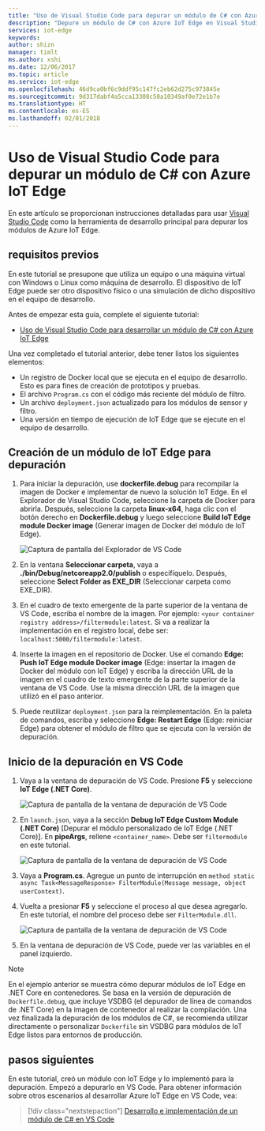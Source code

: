```yaml
---
title: "Uso de Visual Studio Code para depurar un módulo de C# con Azure IoT Edge | Microsoft Docs"
description: "Depure un módulo de C# con Azure IoT Edge en Visual Studio Code."
services: iot-edge
keywords: 
author: shizn
manager: timlt
ms.author: xshi
ms.date: 12/06/2017
ms.topic: article
ms.service: iot-edge
ms.openlocfilehash: 46d9ca0bf6c9ddf95c147fc2eb62d275c973845e
ms.sourcegitcommit: 9d317dabf4a5cca13308c50a10349af0e72e1b7e
ms.translationtype: HT
ms.contentlocale: es-ES
ms.lasthandoff: 02/01/2018
---
```

# <a name="use-visual-studio-code-to-debug-a-c-module-with-azure-iot-edge"></a>Uso de Visual Studio Code para depurar un módulo de C# con Azure IoT Edge
En este artículo se proporcionan instrucciones detalladas para usar [Visual Studio Code](https://code.visualstudio.com/) como la herramienta de desarrollo principal para depurar los módulos de Azure IoT Edge.

## <a name="prerequisites"></a>requisitos previos
En este tutorial se presupone que utiliza un equipo o una máquina virtual con Windows o Linux como máquina de desarrollo. El dispositivo de IoT Edge puede ser otro dispositivo físico o una simulación de dicho dispositivo en el equipo de desarrollo.

Antes de empezar esta guía, complete el siguiente tutorial:
- [Uso de Visual Studio Code para desarrollar un módulo de C# con Azure IoT Edge](how-to-vscode-develop-csharp-module.md)

Una vez completado el tutorial anterior, debe tener listos los siguientes elementos:
- Un registro de Docker local que se ejecuta en el equipo de desarrollo. Esto es para fines de creación de prototipos y pruebas.
- El archivo `Program.cs` con el código más reciente del módulo de filtro.
- Un archivo `deployment.json` actualizado para los módulos de sensor y filtro.
- Una versión en tiempo de ejecución de IoT Edge que se ejecute en el equipo de desarrollo.

## <a name="build-your-iot-edge-module-for-debugging"></a>Creación de un módulo de IoT Edge para depuración
1. Para iniciar la depuración, use **dockerfile.debug** para recompilar la imagen de Docker e implementar de nuevo la solución IoT Edge. En el Explorador de Visual Studio Code, seleccione la carpeta de Docker para abrirla. Después, seleccione la carpeta **linux-x64**, haga clic con el botón derecho en **Dockerfile.debug** y luego seleccione **Build IoT Edge module Docker image** (Generar imagen de Docker del módulo de IoT Edge).

    ![Captura de pantalla del Explorador de VS Code](./media/how-to-debug-csharp-module/build-debug-image.png)

3. En la ventana **Seleccionar carpeta**, vaya a **./bin/Debug/netcoreapp2.0/publish** o especifíquelo. Después, seleccione **Select Folder as EXE_DIR** (Seleccionar carpeta como EXE_DIR).
4. En el cuadro de texto emergente de la parte superior de la ventana de VS Code, escriba el nombre de la imagen. Por ejemplo: `<your container registry address>/filtermodule:latest`. Si va a realizar la implementación en el registro local, debe ser: `localhost:5000/filtermodule:latest`.
5. Inserte la imagen en el repositorio de Docker. Use el comando **Edge: Push IoT Edge module Docker image** (Edge: insertar la imagen de Docker del módulo con IoT Edge) y escriba la dirección URL de la imagen en el cuadro de texto emergente de la parte superior de la ventana de VS Code. Use la misma dirección URL de la imagen que utilizó en el paso anterior.
6. Puede reutilizar `deployment.json` para la reimplementación. En la paleta de comandos, escriba y seleccione **Edge: Restart Edge** (Edge: reiniciar Edge) para obtener el módulo de filtro que se ejecuta con la versión de depuración.

## <a name="start-debugging-in-vs-code"></a>Inicio de la depuración en VS Code
1. Vaya a la ventana de depuración de VS Code. Presione **F5** y seleccione **IoT Edge (.NET Core)**.

    ![Captura de pantalla de la ventana de depuración de VS Code](./media/how-to-debug-csharp-module/f5-debug-option.png)

2. En `launch.json`, vaya a la sección **Debug IoT Edge Custom Module (.NET Core)** [Depurar el módulo personalizado de IoT Edge (.NET Core)]. En **pipeArgs**, rellene `<container_name>`. Debe ser `filtermodule` en este tutorial.

    ![Captura de pantalla de la ventana de depuración de VS Code](./media/how-to-debug-csharp-module/f5-debug-option.png)

3. Vaya a **Program.cs**. Agregue un punto de interrupción en `method static async Task<MessageResponse> FilterModule(Message message, object userContext)`.
4. Vuelta a presionar **F5** y seleccione el proceso al que desea agregarlo. En este tutorial, el nombre del proceso debe ser `FilterModule.dll`.

    ![Captura de pantalla de la ventana de depuración de VS Code](./media/how-to-debug-csharp-module/attach-process.png)

5. En la ventana de depuración de VS Code, puede ver las variables en el panel izquierdo. 

> [!NOTE]
> En el ejemplo anterior se muestra cómo depurar módulos de IoT Edge en .NET Core en contenedores. Se basa en la versión de depuración de `Dockerfile.debug`, que incluye VSDBG (el depurador de línea de comandos de .NET Core) en la imagen de contenedor al realizar la compilación. Una vez finalizada la depuración de los módulos de C#, se recomienda utilizar directamente o personalizar `Dockerfile` sin VSDBG para módulos de IoT Edge listos para entornos de producción.

## <a name="next-steps"></a>pasos siguientes

En este tutorial, creó un módulo con IoT Edge y lo implementó para la depuración. Empezó a depurarlo en VS Code. Para obtener información sobre otros escenarios al desarrollar Azure IoT Edge en VS Code, vea: 

> [!div class="nextstepaction"]
> [Desarrollo e implementación de un módulo de C# en VS Code](how-to-vscode-develop-csharp-module.md)
